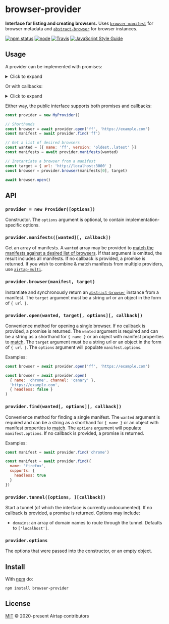 # browser-provider

**Interface for listing and creating browsers.** Uses [`browser-manifest`](https://github.com/airtap/browser-manifest) for browser metadata and [`abstract-browser`](https://github.com/airtap/abstract-browser) for browser instances.

[![npm status](http://img.shields.io/npm/v/browser-provider.svg)](https://www.npmjs.org/package/browser-provider)
[![node](https://img.shields.io/node/v/browser-provider.svg)](https://www.npmjs.org/package/browser-provider)
[![Travis](https://img.shields.io/travis/com/airtap/browser-provider.svg)](https://travis-ci.com/airtap/browser-provider)
[![JavaScript Style Guide](https://img.shields.io/badge/code_style-standard-brightgreen.svg)](https://standardjs.com)

## Usage

A provider can be implemented with promises:

<details><summary>Click to expand</summary>

```js
const Provider = require('browser-provider').promises

class MyProvider extends Provider {
  // Return a manifest for every supported browser
  async _manifests () {
    return [
      { name: 'chrome', version: '83' },
      { name: 'firefox', version: '78.0.1' }
    ]
  }

  _browser (manifest, target) {
    // Return a instance of abstract-browser
    // ..
  }

  async _tunnel (options) {
    // Optionally implement a tunnel for remote browsers
    // ..
  }
}
```

</details>

Or with callbacks:

<details><summary>Click to expand</summary>

```js
const Provider = require('browser-provider')

class MyProvider extends Provider {
  // Return a manifest for every supported browser
  _manifests (callback) {
    callback(null, [
      { name: 'chrome', version: '83' },
      { name: 'firefox', version: '78.0.1' }
    ])
  }

  _browser (manifest, target) {
    // Return a instance of abstract-browser
    // ..
  }

  _tunnel (options, callback) {
    // Optionally implement a tunnel for remote browsers
    // ..
  }
}
```

</details>

Either way, the public interface supports both promises and callbacks:

```js
const provider = new MyProvider()

// Shorthands
const browser = await provider.open('ff', 'https://example.com')
const manifest = await provider.find('ff')

// Get a list of desired browsers
const wanted = [{ name: 'ff', version: 'oldest..latest' }]
const manifests = await provider.manifests(wanted)

// Instantiate a browser from a manifest
const target = { url: 'http://localhost:3000' }
const browser = provider.browser(manifests[0], target)

await browser.open()
```

## API

### `provider = new Provider([options])`

Constructor. The `options` argument is optional, to contain implementation-specific options.

### `provider.manifests([wanted][, callback])`

Get an array of manifests. A `wanted` array may be provided to [match the manifests against a desired list of browsers](https://github.com/airtap/match-browsers). If that argument is omitted, the result includes all manifests. If no callback is provided, a promise is returned. If you wish to combine & match manifests from multiple providers, use [`airtap-multi`](https://github.com/airtap/multi).

### `provider.browser(manifest, target)`

Instantiate and synchronously return an [`abstract-browser`](https://github.com/airtap/abstract-browser) instance from a manifest. The `target` argument must be a string url or an object in the form of `{ url }`.

### `provider.open(wanted, target[, options][, callback])`

Convenience method for opening a single browser. If no callback is provided, a promise is returned. The `wanted` argument is required and can be a string as a shorthand for `{ name }` or an object with manifest properties to [match](https://github.com/airtap/match-browsers). The `target` argument must be a string url or an object in the form of `{ url }`. The `options` argument will populate `manifest.options`.

Examples:

```js
const browser = await provider.open('ff', 'https://example.com')
```

```js
const browser = await provider.open(
  { name: 'chrome', channel: 'canary' },
  'https://example.com',
  { headless: false }
)
```

### `provider.find(wanted[, options][, callback])`

Convenience method for finding a single manifest. The `wanted` argument is required and can be a string as a shorthand for `{ name }` or an object with manifest properties to [match](https://github.com/airtap/match-browsers). The `options` argument will populate `manifest.options`. If no callback is provided, a promise is returned.

Examples:

```js
const manifest = await provider.find('chrome')
```

```js
const manifest = await provider.find({
  name: 'firefox',
  supports: {
    headless: true
  }
})
```

### `provider.tunnel([options, ][callback])`

Start a tunnel (of which the interface is currently undocumented). If no callback is provided, a promise is returned. Options may include:

- `domains`: an array of domain names to route through the tunnel. Defaults to `['localhost']`.

### `provider.options`

The options that were passed into the constructor, or an empty object.

## Install

With [npm](https://npmjs.org) do:

```
npm install browser-provider
```

## License

[MIT](LICENSE.md) © 2020-present Airtap contributors
